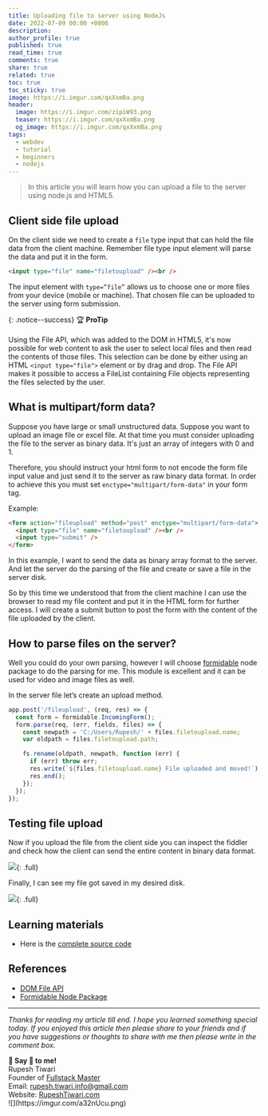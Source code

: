 ```yaml
---
title: Uploading file to server using NodeJs
date: 2022-07-09 00:00 +0000
description:
author_profile: true
published: true
read_time: true
comments: true
share: true
related: true
toc: true
toc_sticky: true
image: https://i.imgur.com/qxXxmBa.png
header:
  image: https://i.imgur.com/zipiW93.png
  teaser: https://i.imgur.com/qxXxmBa.png
  og_image: https://i.imgur.com/qxXxmBa.png
tags:
  - webdev
  - tutorial
  - beginners
  - nodejs
---
```


> In this article you will learn how you can upload a file to the server using node.js and HTML5.

## Client side file upload

On the client side we need to create a `file` type input that can hold the file data from the client machine. Remember file type input element will parse the data and put it in the form.

```html
<input type="file" name="filetoupload" /><br />
```

The input element with `type=”file”` allows us to choose one or more files from your device (mobile or machine). That chosen file can be uploaded to the server using form submission.

{: .notice--success}
🏆 **ProTip** \
\
Using the File API, which was added to the DOM in HTML5, it's now possible for web content to ask the user to select local files and then read the contents of those files. This selection can be done by either using an HTML `<input type="file">` element or by drag and drop. The File API makes it possible to access a FileList containing File objects representing the files selected by the user.

## What is multipart/form data?

Suppose you have large or small unstructured data. Suppose you want to upload an image file or excel file. At that time you must consider uploading the file to the server as binary data. It's just an array of integers with 0 and 1.

Therefore, you should instruct your html form to not encode the form file input value and just send it to the server as raw binary data format. In order to achieve this you must set `enctype="multipart/form-data"` in your form tag.

Example:

```html
<form action="fileupload" method="post" enctype="multipart/form-data">
  <input type="file" name="filetoupload" /><br />
  <input type="submit" />
</form>
```

In this example, I want to send the data as binary array format to the server. And let the server do the parsing of the file and create or save a file in the server disk.

So by this time we understood that from the client machine I can use the browser to read my file content and put it in the HTML form for further access. I will create a submit button to post the form with the content of the file uploaded by the client.

## How to parse files on the server?

Well you could do your own parsing, however I will choose [formidable](https://www.npmjs.com/package/formidable) node package to do the parsing for me. This module is excellent and it can be used for video and image files as well.

In the server file let’s create an upload method.

```ts
app.post('/fileupload', (req, res) => {
  const form = formidable.IncomingForm();
  form.parse(req, (err, fields, files) => {
    const newpath = 'C:/Users/Rupesh/' + files.filetoupload.name;
    var oldpath = files.filetoupload.path;

    fs.rename(oldpath, newpath, function (err) {
      if (err) throw err;
      res.write(`${files.filetoupload.name} File uploaded and moved!`);
      res.end();
    });
  });
});
```

## Testing file upload

Now if you upload the file from the client side you can inspect the fiddler and check how the client can send the entire content in binary data format.

![](https://i.imgur.com/NlnKSAp.png){: .full}

Finally, I can see my file got saved in my desired disk.

![](https://i.imgur.com/pOVx2DS.png){: .full}


## Learning materials

- Here is the [complete source code](https://github.com/rupeshtiwari/coding-example-upload-file) 

## References
- [DOM File API](https://developer.mozilla.org/en-US/docs/Web/API/File/Using_files_from_web_applications) 
- [Formidable Node Package](https://www.npmjs.com/package/formidable)


---

_Thanks for reading my article till end. I hope you learned something special today. If you enjoyed this article then please share to your friends and if you have suggestions or thoughts to share with me then please write in the comment box._

<div class="notice--success">
<strong>💖 Say 👋 to me!</strong>
<br>Rupesh Tiwari
<br>Founder of <a href="https://www.fullstackmaster.net">Fullstack Master </a>
<br>Email: <a href="mailto:rupesh.tiwari.info@gmail.com?subject=Hi">rupesh.tiwari.info@gmail.com</a>
<br>Website: <a href="https://www.rupeshtiwari.com">RupeshTiwari.com </a>
</div>
![](https://imgur.com/a32nUcu.png)

